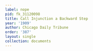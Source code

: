 ```yaml
---
label: nope
pid: fk_31120098
title: Call Injunction a Backward Step
year: '1909'
author: Chicago Daily Tribune
order: '387'
layout: single
collection: documents
---
```

